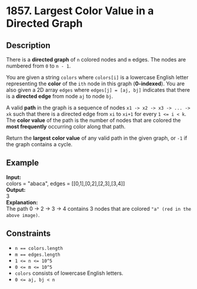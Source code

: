 # 1857. Largest Color Value in a Directed Graph

## Description

There is a **directed graph** of `n` colored nodes and `m` edges. The nodes are numbered from `0` to `n - 1`.

You are given a string `colors` where `colors[i]` is a lowercase English letter representing the **color** of the `ith` node in this graph (**0-indexed**). You are also given a 2D array `edges` where `edges[j] = [aj, bj]` indicates that there is a **directed edge** from node `aj` to node `bj`.

A valid **path** in the graph is a sequence of nodes `x1 -> x2 -> x3 -> ... -> xk` such that there is a directed edge from `xi` to `xi+1` for every `1 <= i < k`. The **color value** of the path is the number of nodes that are colored the **most frequently** occurring color along that path.

Return the **largest color value** of any valid path in the given graph, or `-1` if the graph contains a cycle.

## Example

**Input:**  
colors = "abaca", edges = [[0,1],[0,2],[2,3],[3,4]]
<br>
**Output:**
<br>
3
<br>
**Explanation:**
<br>
The path 0 -> 2 -> 3 -> 4 contains 3 nodes that are colored `"a" (red in the above image)`.

## Constraints

- `n == colors.length`
- `m == edges.length`
- `1 <= n <= 10^5`
- `0 <= m <= 10^5`
- `colors` consists of lowercase English letters.
- `0 <= aj, bj < n`
